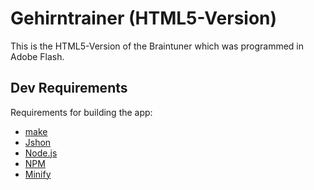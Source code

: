 Gehirntrainer (HTML5-Version)
=============================

This is the HTML5-Version of the Braintuner which was programmed in Adobe Flash.

## Dev Requirements
Requirements for building the app:

- [make](https://www.gnu.org/software/make/)
- [Jshon](http://kmkeen.com/jshon/)
- [Node.js](https://nodejs.org/)
- [NPM](https://www.npmjs.com/)
- [Minify](https://www.npmjs.com/package/node-minify)
